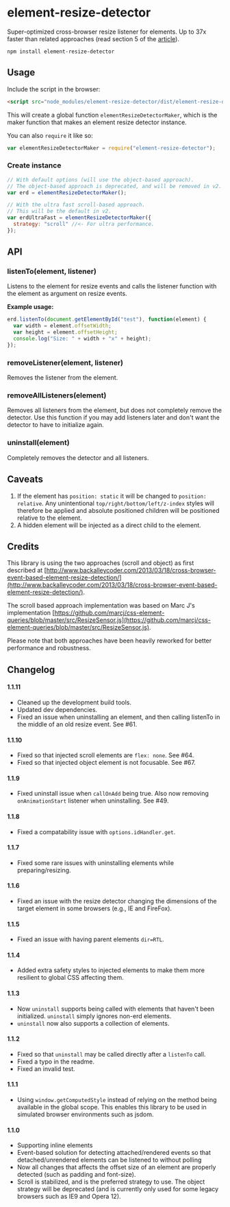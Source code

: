 # element-resize-detector
Super-optimized cross-browser resize listener for elements. Up to 37x faster than related approaches (read section 5 of the [article](http://arxiv.org/pdf/1511.01223v1.pdf)).

```
npm install element-resize-detector
```

## Usage
Include the script in the browser:
```html
<script src="node_modules/element-resize-detector/dist/element-resize-detector.min.js"></script>
```
This will create a global function `elementResizeDetectorMaker`, which is the maker function that makes an element resize detector instance.

You can also `require` it like so:
```js
var elementResizeDetectorMaker = require("element-resize-detector");
```

### Create instance
```js
// With default options (will use the object-based approach).
// The object-based approach is deprecated, and will be removed in v2.
var erd = elementResizeDetectorMaker();

// With the ultra fast scroll-based approach.
// This will be the default in v2.
var erdUltraFast = elementResizeDetectorMaker({
  strategy: "scroll" //<- For ultra performance.
});
```

## API

### listenTo(element, listener)
Listens to the element for resize events and calls the listener function with the element as argument on resize events.

**Example usage:**

```js
erd.listenTo(document.getElementById("test"), function(element) {
  var width = element.offsetWidth;
  var height = element.offsetHeight;
  console.log("Size: " + width + "x" + height);
});
```

### removeListener(element, listener)
Removes the listener from the element.

### removeAllListeners(element)
Removes all listeners from the element, but does not completely remove the detector. Use this function if you may add listeners later and don't want the detector to have to initialize again.

### uninstall(element)
Completely removes the detector and all listeners.

## Caveats

1. If the element has `position: static` it will be changed to `position: relative`. Any unintentional `top/right/bottom/left/z-index` styles will therefore be applied and absolute positioned children will be positioned relative to the element.
2. A hidden element will be injected as a direct child to the element.

## Credits
This library is using the two approaches (scroll and object) as first described at [http://www.backalleycoder.com/2013/03/18/cross-browser-event-based-element-resize-detection/](http://www.backalleycoder.com/2013/03/18/cross-browser-event-based-element-resize-detection/).

The scroll based approach implementation was based on Marc J's implementation [https://github.com/marcj/css-element-queries/blob/master/src/ResizeSensor.js](https://github.com/marcj/css-element-queries/blob/master/src/ResizeSensor.js).

Please note that both approaches have been heavily reworked for better performance and robustness.

## Changelog

#### 1.1.11

* Cleaned up the development build tools.
* Updated dev dependencies.
* Fixed an issue when uninstalling an element, and then calling listenTo in the middle of an old resize event. See #61.

#### 1.1.10

* Fixed so that injected scroll elements are `flex: none`. See #64.
* Fixed so that injected object element is not focusable. See #67.

#### 1.1.9

* Fixed uninstall issue when `callOnAdd` being true. Also now removing `onAnimationStart` listener when uninstalling. See #49.

#### 1.1.8

* Fixed a compatability issue with `options.idHandler.get`.

#### 1.1.7

* Fixed some rare issues with uninstalling elements while preparing/resizing.

#### 1.1.6

* Fixed an issue with the resize detector changing the dimensions of the target element in some browsers (e.g., IE and FireFox).

#### 1.1.5

* Fixed an issue with having parent elements `dir=RTL`.

#### 1.1.4

* Added extra safety styles to injected elements to make them more resilient to global CSS affecting them.

#### 1.1.3

* Now `uninstall` supports being called with elements that haven't been initialized. `uninstall` simply ignores non-erd elements.
* `uninstall` now also supports a collection of elements.

#### 1.1.2

* Fixed so that `uninstall` may be called directly after a `listenTo` call.
* Fixed a typo in the readme.
* Fixed an invalid test.

#### 1.1.1

* Using `window.getComputedStyle` instead of relying on the method being available in the global scope. This enables this library to be used in simulated browser environments such as jsdom.

#### 1.1.0

* Supporting inline elements
* Event-based solution for detecting attached/rendered events so that detached/unrendered elements can be listened to without polling
* Now all changes that affects the offset size of an element are properly detected (such as padding and font-size).
* Scroll is stabilized, and is the preferred strategy to use. The object strategy will be deprecated (and is currently only used for some legacy browsers such as IE9 and Opera 12).
